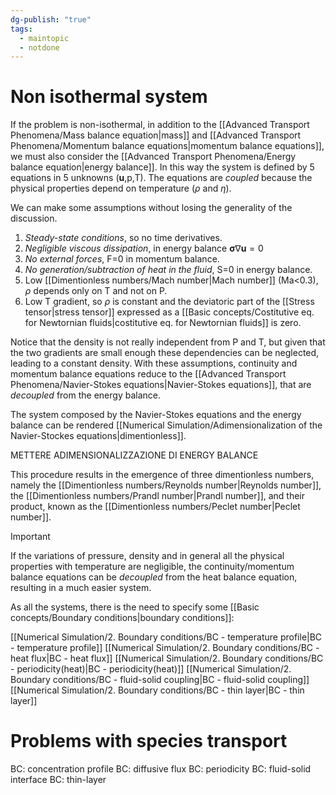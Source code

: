 ```yaml
---
dg-publish: "true"
tags:
  - maintopic
  - notdone
---
```

# Non isothermal system
If the problem is non-isothermal, in addition to the [[Advanced Transport Phenomena/Mass balance equation|mass]] and [[Advanced Transport Phenomena/Momentum balance equations|momentum balance equations]], we must also consider the [[Advanced Transport Phenomena/Energy balance equation|energy balance]].
In this way the system is defined by 5 equations in 5 unknowns ($\mathbf{u}$,p,T). The equations are *coupled* because the physical properties depend on temperature ($\rho$ and $\eta$).

We can make some assumptions without losing the generality of the discussion.
1. *Steady-state conditions*, so no time derivatives.
2. *Negligible viscous dissipation*, in energy balance $\boldsymbol{\sigma} \nabla \textbf{u}=0$
3. *No external forces*, F=0 in momentum balance.
4. *No generation/subtraction of heat in the fluid*, S=0 in energy balance.
5. Low [[Dimentionless numbers/Mach number|Mach number]] (Ma<0.3), $\rho$ depends only on T and not on P.
6. Low T gradient, so $\rho$ is constant and the deviatoric part of the [[Stress tensor|stress tensor]] expressed as a [[Basic concepts/Costitutive eq. for Newtornian fluids|costitutive eq. for Newtornian fluids]] is zero.

Notice that the density is not really independent from P and T, but given that the two gradients are small enough these dependencies can be neglected, leading to a constant density.
With these assumptions, continuity and momentum balance equations reduce to the [[Advanced Transport Phenomena/Navier-Stokes equations|Navier-Stokes equations]], that are *decoupled* from the energy balance.

The system composed by the Navier-Stokes equations and the energy balance can be rendered [[Numerical Simulation/Adimensionalization of the Navier-Stockes equations|dimentionless]]. 

METTERE ADIMENSIONALIZZAZIONE DI ENERGY BALANCE

This procedure results in the emergence of three dimentionless numbers, namely the [[Dimentionless numbers/Reynolds number|Reynolds number]], the [[Dimentionless numbers/Prandl number|Prandl number]], and their product, known as the [[Dimentionless numbers/Peclet number|Peclet number]].

>[!important]
>If the variations of pressure, density and in general all the physical properties with temperature are negligible, the continuity/momentum balance equations can be *decoupled* from the heat balance equation, resulting in a much easier system.

As all the systems, there is the need to specify some [[Basic concepts/Boundary conditions|boundary conditions]]:

[[Numerical Simulation/2. Boundary conditions/BC - temperature profile|BC - temperature profile]]
[[Numerical Simulation/2. Boundary conditions/BC - heat flux|BC - heat flux]]
[[Numerical Simulation/2. Boundary conditions/BC - periodicity(heat)|BC - periodicity(heat)]]
[[Numerical Simulation/2. Boundary conditions/BC - fluid-solid coupling|BC - fluid-solid coupling]]
[[Numerical Simulation/2. Boundary conditions/BC - thin layer|BC - thin layer]]

# Problems with species transport


BC: concentration profile
BC: diffusive flux
BC: periodicity
BC: fluid-solid interface
BC: thin-layer

